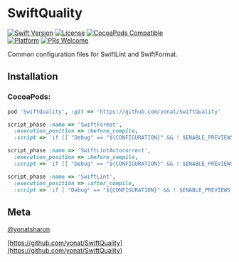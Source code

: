 # SwiftQuality

[![Swift Version][swift-image]][swift-url]
[![License][license-image]][license-url]
[![CocoaPods Compatible](https://img.shields.io/cocoapods/v/SwiftQuality.svg)](https://img.shields.io/cocoapods/v/SwiftQuality.svg)  
[![Platform](https://img.shields.io/cocoapods/p/SwiftQuality.svg?style=flat)](http://cocoapods.org/pods/SwiftQuality)
[![PRs Welcome](https://img.shields.io/badge/PRs-welcome-brightgreen.svg?style=flat-square)](http://makeapullrequest.com)

Common configuration files for SwiftLint and SwiftFormat.

## Installation

### CocoaPods:

```ruby
pod 'SwiftQuality', :git => 'https://github.com/yonat/SwiftQuality'

script_phase :name => 'SwiftFormat',
  :execution_position => :before_compile,
  :script => 'if [[ "Debug" == "${CONFIGURATION}" && ! $ENABLE_PREVIEWS == "YES" ]]; then "${PODS_ROOT}/SwiftFormat/CommandLineTool/swiftformat" --swiftversion ${SWIFT_VERSION} --config "${PODS_ROOT}/SwiftQuality/.swiftformat" "${SRCROOT}" ; fi'

script_phase :name => 'SwiftLintAutocorrect',
  :execution_position => :before_compile,
  :script => 'if [[ "Debug" == "${CONFIGURATION}" && ! $ENABLE_PREVIEWS == "YES" ]]; then "${PODS_ROOT}/SwiftLint/swiftlint" --fix --config "${PODS_ROOT}/SwiftQuality/.swiftlint.yml" "${SRCROOT}" ; fi'

script_phase :name => 'SwiftLint',
  :execution_position => :after_compile,
  :script => 'if [ "Debug" == "${CONFIGURATION}" && ! $ENABLE_PREVIEWS == "YES" ]; then "${PODS_ROOT}/SwiftLint/swiftlint" --config "${PODS_ROOT}/SwiftQuality/.swiftlint.yml" "${SRCROOT}" ; fi'
```

## Meta

[@yonatsharon](https://twitter.com/yonatsharon)

[https://github.com/yonat/SwiftQuality](https://github.com/yonat/SwiftQuality)

[swift-image]:https://img.shields.io/badge/swift-4.2-orange.svg
[swift-url]: https://swift.org/
[license-image]: https://img.shields.io/badge/License-MIT-blue.svg
[license-url]: LICENSE.txt
